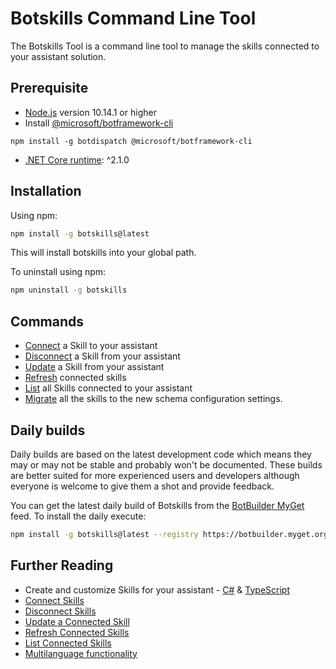 # Botskills Command Line Tool
The Botskills Tool is a command line tool to manage the skills connected to your assistant solution.

## Prerequisite
- [Node.js](https://nodejs.org/) version 10.14.1 or higher
- Install [@microsoft/botframework-cli](https://www.npmjs.com/package/@microsoft/botframework-cli)


```shell
npm install -g botdispatch @microsoft/botframework-cli
```
- [.NET Core runtime](https://dotnet.microsoft.com/download/dotnet-core/2.1#runtime-2.1.0): ^2.1.0

## Installation
Using npm:
```bash
npm install -g botskills@latest
```
This will install botskills into your global path.

To uninstall using npm:
```bash
npm uninstall -g botskills
```

## Commands
- [Connect](./docs/commands/connect.md) a Skill to your assistant
- [Disconnect](./docs/commands/disconnect.md) a Skill from your assistant
- [Update](./docs/commands/update.md) a Skill from your assistant 
- [Refresh](./docs/commands/refresh.md) connected skills
- [List](./docs/commands/list.md) all Skills connected to your assistant
- [Migrate](./docs/commands/migrate.md) all the skills to the new schema configuration settings.

## Daily builds
Daily builds are based on the latest development code which means they may or may not be stable and probably won't be documented. These builds are better suited for more experienced users and developers although everyone is welcome to give them a shot and provide feedback.

You can get the latest daily build of Botskills from the [BotBuilder MyGet](https://botbuilder.myget.org/gallery/aitemplates) feed.
To install the daily execute:
```bash
npm install -g botskills@latest --registry https://botbuilder.myget.org/F/aitemplates/npm/
```

## Further Reading
- Create and customize Skills for your assistant - [C#](https://microsoft.github.io/botframework-solutions/skills/tutorials/create-skill/csharp/1-intro/) & [TypeScript](https://microsoft.github.io/botframework-solutions/skills/tutorials/create-skill/typescript/1-intro/)
- [Connect Skills](https://microsoft.github.io/botframework-solutions/skills/handbook/botskills#Connect-Skills)
- [Disconnect Skills](https://microsoft.github.io/botframework-solutions/skills/handbook/botskills#Disconnect-Skills)
- [Update a Connected Skill](https://microsoft.github.io/botframework-solutions/skills/handbook/botskills#Update-a-Connected-Skill)
- [Refresh Connected Skills](https://microsoft.github.io/botframework-solutions/skills/handbook/botskills#Refresh-Connected-Skills)
- [List Connected Skills](https://microsoft.github.io/botframework-solutions/skills/handbook/botskills#List-Connected-Skills)
- [Multilanguage functionality](./docs/multilanguage-functionality.md)
 
